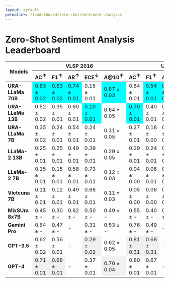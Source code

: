```yaml
---
layout: default
permalink: /leaderboard/zero-shot/sentiment-analysis
---
```

# Zero-Shot Sentiment Analysis Leaderboard

<table class="table table-bordered table-sm w-100 dtHorizontalTable" cellspacing="0">
  <thead>
    <tr>
      <th rowspan="2" class="text-center align-middle"><b>Models</b></th>
      <th colspan="5" class="text-center"><b>VLSP 2016</b></th>
      <th colspan="5" class="text-center"><b>UiT-VSFC</b></th>
    </tr>
    <tr>
      <th class="text-center"><b>AC<span style="vertical-align: super;">↑</span></b></th>
      <th class="text-center"><b>F1<span style="vertical-align: super;">↑</span></b></th>
      <th class="text-center"><b>AR<span style="vertical-align: super;">↑</span></b></th>
      <th class="text-center"><b>ECE<span style="vertical-align: super;">↓</span></b></th>
      <th class="text-center"><b>A@10<span style="vertical-align: super;">↑</span></b></th>
      <th class="text-center"><b>AC<span style="vertical-align: super;">↑</span></b></th>
      <th class="text-center"><b>F1<span style="vertical-align: super;">↑</span></b></th>
      <th class="text-center"><b>AR<span style="vertical-align: super;">↑</span></b></th>
      <th class="text-center"><b>ECE<span style="vertical-align: super;">↓</span></b></th>
      <th class="text-center"><b>A@10<span style="vertical-align: super;">↑</span></b></th>
    </tr>
  </thead>
  <tbody>
    <tr>
      <td class="text-center"><b>URA-LLaMa 70B</b></td>
      <td class="text-center" style="background-color: cyan;">0.63 ± 0.02</td>
      <td class="text-center" style="background-color: cyan;">0.63 ± 0.02</td>
      <td class="text-center" style="background-color: cyan;">0.74 ± 0.01</td>
      <td class="text-center">0.15 ± 0.01</td>
      <td class="text-center" style="background-color: cyan;">0.87 ± 0.03</td>
      <td class="text-center">0.64 ± 0.01</td>
      <td class="text-center" style="background-color: cyan;">0.54 ± 0.01</td>
      <td class="text-center" style="background-color: cyan;">0.85 ± 0.01</td>
      <td class="text-center" style="background-color: cyan;">0.14 ± 0.00</td>
      <td class="text-center" style="background-color: cyan;">0.98 ± 0.01</td>
    </tr>
    <tr>
      <td class="text-center"><b>URA-LLaMa 13B</b></td>
      <td class="text-center">0.52 ± 0.02</td>
      <td class="text-center">0.35 ± 0.01</td>
      <td class="text-center">0.60 ± 0.01</td>
      <td class="text-center" style="background-color: cyan;">0.10 ± 0.01</td>
      <td class="text-center">0.64 ± 0.05</td>
      <td class="text-center" style="background-color: cyan;">0.70 ± 0.01</td>
      <td class="text-center">0.40 ± 0.01</td>
      <td class="text-center">0.72 ± 0.01</td>
      <td class="text-center">0.23 ± 0.01</td>
      <td class="text-center">0.95 ± 0.01</td>
    </tr>
    <tr>
      <td class="text-center"><b>URA-LLaMa 7B</b></td>
      <td class="text-center">0.35 ± 0.02</td>
      <td class="text-center">0.24 ± 0.01</td>
      <td class="text-center">0.54 ± 0.01</td>
      <td class="text-center">0.24 ± 0.01</td>
      <td class="text-center">0.31 ± 0.05</td>
      <td class="text-center">0.27 ± 0.01</td>
      <td class="text-center">0.18 ± 0.00</td>
      <td class="text-center">0.52 ± 0.01</td>
      <td class="text-center">0.37 ± 0.01</td>
      <td class="text-center">0.03 ± 0.01</td>
    </tr>
    <tr>
      <td class="text-center"><b>LLaMa-2 13B</b></td>
      <td class="text-center">0.25 ± 0.01</td>
      <td class="text-center">0.25 ± 0.01</td>
      <td class="text-center">0.49 ± 0.01</td>
      <td class="text-center">0.39 ± 0.01</td>
      <td class="text-center">0.29 ± 0.05</td>
      <td class="text-center">0.29 ± 0.01</td>
      <td class="text-center">0.24 ± 0.01</td>
      <td class="text-center">0.52 ± 0.01</td>
      <td class="text-center">0.42 ± 0.01</td>
      <td class="text-center">0.30 ± 0.03</td>
    </tr>
    <tr>
      <td class="text-center"><b>LLaMa-2 7B</b></td>
      <td class="text-center">0.15 ± 0.01</td>
      <td class="text-center">0.15 ± 0.01</td>
      <td class="text-center">0.58 ± 0.01</td>
      <td class="text-center">0.73 ± 0.01</td>
      <td class="text-center">0.12 ± 0.03</td>
      <td class="text-center">0.04 ± 0.00</td>
      <td class="text-center">0.06 ± 0.01</td>
      <td class="text-center">0.49 ± 0.01</td>
      <td class="text-center">0.79 ± 0.00</td>
      <td class="text-center">0.01 ± 0.01</td>
    </tr>
    <tr>
      <td class="text-center"><b>Vietcuna 7B</b></td>
      <td class="text-center">0.11 ± 0.01</td>
      <td class="text-center">0.12 ± 0.01</td>
      <td class="text-center">0.49 ± 0.01</td>
      <td class="text-center">0.68 ± 0.01</td>
      <td class="text-center">0.11 ± 0.03</td>
      <td class="text-center">0.05 ± 0.00</td>
      <td class="text-center">0.06 ± 0.00</td>
      <td class="text-center">0.56 ± 0.01</td>
      <td class="text-center">0.73 ± 0.00</td>
      <td class="text-center">0.05 ± 0.01</td>
    </tr>
    <tr>
      <td class="text-center"><b>MixSUra 8x7B</b></td>
      <td class="text-center">0.45 ± -</td>
      <td class="text-center">0.30 ± -</td>
      <td class="text-center">0.62 ± -</td>
      <td class="text-center">0.50 ± -</td>
      <td class="text-center">0.49 ± -</td>
      <td class="text-center">0.55 ± -</td>
      <td class="text-center">0.40 ± -</td>
      <td class="text-center">0.66 ± -</td>
      <td class="text-center">0.41 ± -</td>
      <td class="text-center">0.60 ± -</td>
    </tr>
    <tr>
      <td class="text-center"><b>Gemini Pro</b></td>
      <td class="text-center">0.64 ± -</td>
      <td class="text-center">0.47 ± -</td>
      <td class="text-center">-</td>
      <td class="text-center">0.31 ± -</td>
      <td class="text-center">0.53 ± -</td>
      <td class="text-center">0.76 ± -</td>
      <td class="text-center">0.49 ± -</td>
      <td class="text-center">-</td>
      <td class="text-center">0.43 ± -</td>
      <td class="text-center">0.77 ± -</td>
    </tr>
    <tr>
      <td class="text-center"><b>GPT-3.5</b></td>
      <td class="text-center">0.62 ± 0.02</td>
      <td class="text-center">0.56 ± 0.01</td>
      <td class="text-center">-</td>
      <td class="text-center" style="background-color: #f0f0f0;">0.29 ± 0.02</td>
      <td class="text-center">0.62 ± 0.05</td>
      <td class="text-center" style="background-color: #f0f0f0;">0.81 ± 0.31</td>
      <td class="text-center" style="background-color: #f0f0f0;">0.68 ± 0.31</td>
      <td class="text-center">-</td>
      <td class="text-center">0.48 ± 0.01</td>
      <td class="text-center">0.83 ± 0.02</td>
    </tr>
    <tr>
      <td class="text-center"><b>GPT-4</b></td>
      <td class="text-center" style="background-color: #f0f0f0;">0.71 ± 0.01</td>
      <td class="text-center" style="background-color: #f0f0f0;">0.68 ± 0.01</td>
      <td class="text-center">-</td>
      <td class="text-center">0.37 ± 0.01</td>
      <td class="text-center" style="background-color: #f0f0f0;">0.70 ± 0.04</td>
      <td class="text-center">0.80 ± 0.01</td>
      <td class="text-center">0.67 ± 0.01</td>
      <td class="text-center">-</td>
      <td class="text-center" style="background-color: #f0f0f0;">0.47 ± 0.01</td>
      <td class="text-center" style="background-color: #f0f0f0;">0.85 ± 0.02</td>
    </tr>
  </tbody>
</table>
